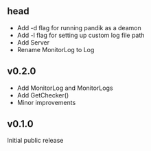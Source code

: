 ## head

* Add -d flag for running pandik as a deamon
* Add -l flag for setting up custom log file path
* Add Server
* Rename MonitorLog to Log

## v0.2.0

* Add MonitorLog and MonitorLogs
* Add GetChecker()
* Minor improvements

## v0.1.0
 
 Initial public release
